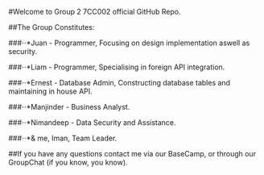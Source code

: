 #Welcome to Group 2 7CC002 official GitHub Repo.

##The Group Constitutes:

###⋅⋅*Juan - Programmer, Focusing on design implementation aswell as security.

###⋅⋅*Liam - Programmer, Specialising in foreign API integration.

###⋅⋅*Ernest - Database Admin, Constructing database tables and maintaining in house API.

###⋅⋅*Manjinder - Business Analyst.

###⋅⋅*Nimandeep - Data Security and Assistance.

###⋅⋅*& me, Iman, Team Leader.

##If you have any questions contact me via our BaseCamp, or through our GroupChat (if you know, you know).